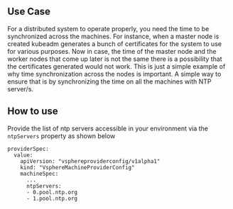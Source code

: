 ## Use Case
For a distributed system to operate properly, you need the time to be synchronized across the machines. For instance, when a master node is created kubeadm generates a bunch of certificates for the system to use for various purposes. Now in case, the time of the master node and the worker nodes that come up later is not the same there is a possibility that the certificates generated would not work. This is just a simple example of why time synchronization across the nodes is important. A simple way to ensure that is by synchronizing the time on all the machines with NTP server/s.

## How to use
Provide the list of ntp servers accessible in your environment via the `ntpServers` property as shown below
```
providerSpec:
  value:
    apiVersion: "vsphereproviderconfig/v1alpha1"
    kind: "VsphereMachineProviderConfig"
    machineSpec:
      ...
      ntpServers:
      - 0.pool.ntp.org
      - 1.pool.ntp.org
```
